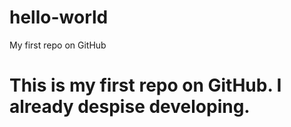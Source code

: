 # hello-world
My first repo on GitHub
# This is my first repo on GitHub. I already despise developing.
